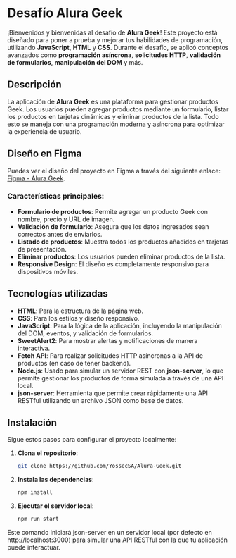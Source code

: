 # Desafío Alura Geek

¡Bienvenidos y bienvenidas al desafío de **Alura Geek**! Este proyecto está diseñado para poner a prueba y mejorar tus habilidades de programación, utilizando **JavaScript**, **HTML** y **CSS**. Durante el desafío, se aplicó conceptos avanzados como **programación asíncrona**, **solicitudes HTTP**, **validación de formularios**, **manipulación del DOM** y más.

## Descripción

La aplicación de **Alura Geek** es una plataforma para gestionar productos Geek. Los usuarios pueden agregar productos mediante un formulario, listar los productos en tarjetas dinámicas y eliminar productos de la lista. Todo esto se maneja con una programación moderna y asíncrona para optimizar la experiencia de usuario.

## Diseño en Figma

Puedes ver el diseño del proyecto en Figma a través del siguiente enlace: [Figma - Alura Geek](https://www.figma.com/design/LPmCD64YroO2vHt8DynI1g/AluraGeek---new-(Copy)?node-id=0-1&t=XJdu25KDBf3T2Wls-1).


### Características principales:

- **Formulario de productos**: Permite agregar un producto Geek con nombre, precio y URL de imagen.
- **Validación de formulario**: Asegura que los datos ingresados sean correctos antes de enviarlos.
- **Listado de productos**: Muestra todos los productos añadidos en tarjetas de presentación.
- **Eliminar productos**: Los usuarios pueden eliminar productos de la lista.
- **Responsive Design**: El diseño es completamente responsivo para dispositivos móviles.

## Tecnologías utilizadas

- **HTML**: Para la estructura de la página web.
- **CSS**: Para los estilos y diseño responsivo.
- **JavaScript**: Para la lógica de la aplicación, incluyendo la manipulación del DOM, eventos, y validación de formularios.
- **SweetAlert2**: Para mostrar alertas y notificaciones de manera interactiva.
- **Fetch API**: Para realizar solicitudes HTTP asíncronas a la API de productos (en caso de tener backend).
- **Node.js**: Usado para simular un servidor REST con **json-server**, lo que permite gestionar los productos de forma simulada a través de una API local.
- **json-server**: Herramienta que permite crear rápidamente una API RESTful utilizando un archivo JSON como base de datos.

## Instalación

Sigue estos pasos para configurar el proyecto localmente:

1. **Clona el repositorio**:
   ```bash
   git clone https://github.com/YossecSA/Alura-Geek.git 

2. **Instala las dependencias**:
    ```bash
    npm install

3. **Ejecutar el servidor local**:
    ```bash
    npm run start
    
Este comando iniciará json-server en un servidor local (por defecto en http://localhost:3000) para simular una API RESTful con la que tu aplicación puede interactuar.
